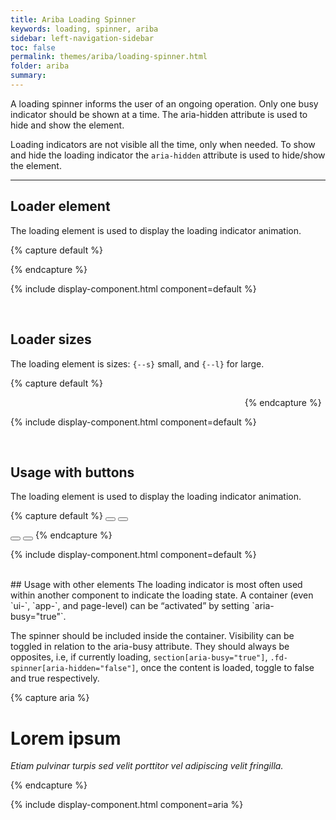 ```yaml
---
title: Ariba Loading Spinner
keywords: loading, spinner, ariba
sidebar: left-navigation-sidebar
toc: false
permalink: themes/ariba/loading-spinner.html
folder: ariba
summary:
---
```

<link rel="stylesheet" type="text/css" href="{{site.baseurl}}/css/theme/ariba/fundamental-ui-ariba-icons.css">

<style>
.demo {
    display: inline-block;
    width: 24%;
}
</style>

A loading spinner informs the user of an ongoing operation. Only one busy indicator should be shown at a time. The aria-hidden attribute is used to hide and show the element.

Loading indicators are not visible all the time, only when needed. To show and hide the loading indicator the `aria-hidden` attribute is used to hide/show the element.

<hr>

## Loader element

The loading element is used to display the loading indicator animation.

{% capture default %}
<div class='demo1'> 
    <div class="fd-spinner-2" aria-hidden="false" aria-label="Loading"><div></div></div>
</div>
{% endcapture %}

{% include display-component.html component=default %}

<br>

## Loader sizes

The loading element is sizes: `{--s}` small, and `{--l}` for large.

{% capture default %}
<div class='demo'>
    <div class="fd-spinner-2 --s" aria-hidden="false" aria-label="Loading"><div></div></div>
</div>
<div class='demo'> 
    <div class="fd-spinner-2" aria-hidden="false" aria-label="Loading"><div></div></div>
</div>
<div class='demo'> 
    <div class="fd-spinner-2 --l" aria-hidden="false" aria-label="Loading"><div></div></div>
</div>
{% endcapture %}

{% include display-component.html component=default %}

<br>

## Usage with buttons

The loading element is used to display the loading indicator animation.

{% capture default %}
<button class="fd-button--action-bar">
    <div class="fd-spinner-2 --s --light" aria-hidden="false" aria-label="Loading">
        <div></div>
    </div>
</button>
<button class="fd-button--action-bar fd-button--positive">
    <div class="fd-spinner-2 --s" aria-hidden="false" aria-label="Loading">
        <div></div>
    </div>
</button>

<button class="fd-button--positive">
    <div class="fd-spinner-2 --s" aria-hidden="false" aria-label="Loading">
        <div></div>
    </div>
</button>
<button class="fd-button--negative">
    <div class="fd-spinner-2 --s" aria-hidden="false" aria-label="Loading">
        <div></div>
    </div>
</button>
{% endcapture %}

{% include display-component.html component=default %}

<br>
## Usage with other elements
The loading indicator is most often used within another component to indicate the loading state. A container (even `ui-`, `app-`, and page-level) can be “activated” by setting `aria-busy="true"`.

The spinner should be included inside the container. Visibility can be toggled in relation to the aria-busy attribute. They should always be opposites, i.e, if currently loading, `section[aria-busy="true"]`, `.fd-spinner[aria-hidden="false"]`, once the content is loaded, toggle to false and true respectively.


{% capture aria %}
<div class="fd-panel" aria-busy="true">
    <div class="fd-spinner-2" aria-hidden="false" aria-label="Loading">
        <div></div>
    </div>
    <div class="fd-panel__header">
        <h1 class="fd-panel__title">Lorem ipsum</h1>
    </div>
    <!-- Loaded content goes here -->
    <div class="fd-panel__footer">
        <p><em>Etiam pulvinar turpis sed velit porttitor vel adipiscing velit fringilla.</em></p>
    </div>
</div>
{% endcapture %}

{% include display-component.html component=aria %}
